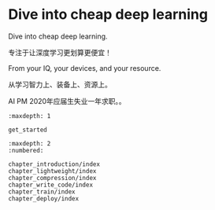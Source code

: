 # Dive into cheap deep learning

Dive into cheap deep learning.

专注于让深度学习更划算更便宜！

From your IQ, your devices, and your resource.

从学习智力上、装备上、资源上。

AI PM 2020年应届生失业一年求职。。

````toc
:maxdepth: 1

get_started
````

```toc
:maxdepth: 2
:numbered:

chapter_introduction/index
chapter_lightweight/index
chapter_compression/index
chapter_write_code/index
chapter_train/index
chapter_deploy/index

```
